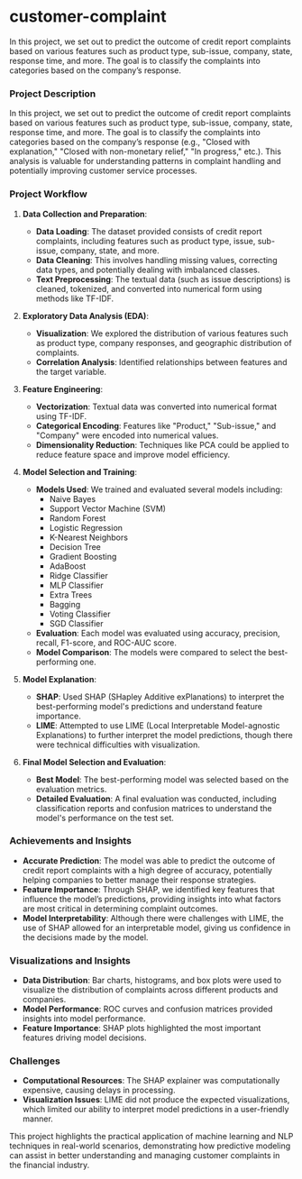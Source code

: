 # customer-complaint
In this project, we set out to predict the outcome of credit report complaints based on various features such as product type, sub-issue, company, state, response time, and more. The goal is to classify the complaints into categories based on the company’s response.

### Project Description

In this project, we set out to predict the outcome of credit report complaints based on various features such as product type, sub-issue, company, state, response time, and more. The goal is to classify the complaints into categories based on the company’s response (e.g., "Closed with explanation," "Closed with non-monetary relief," "In progress," etc.). This analysis is valuable for understanding patterns in complaint handling and potentially improving customer service processes.

### Project Workflow

1. **Data Collection and Preparation**:
    - **Data Loading**: The dataset provided consists of credit report complaints, including features such as product type, issue, sub-issue, company, state, and more.
    - **Data Cleaning**: This involves handling missing values, correcting data types, and potentially dealing with imbalanced classes.
    - **Text Preprocessing**: The textual data (such as issue descriptions) is cleaned, tokenized, and converted into numerical form using methods like TF-IDF.

2. **Exploratory Data Analysis (EDA)**:
    - **Visualization**: We explored the distribution of various features such as product type, company responses, and geographic distribution of complaints. 
    - **Correlation Analysis**: Identified relationships between features and the target variable.

3. **Feature Engineering**:
    - **Vectorization**: Textual data was converted into numerical format using TF-IDF.
    - **Categorical Encoding**: Features like "Product," "Sub-issue," and "Company" were encoded into numerical values.
    - **Dimensionality Reduction**: Techniques like PCA could be applied to reduce feature space and improve model efficiency.

4. **Model Selection and Training**:
    - **Models Used**: We trained and evaluated several models including:
        - Naive Bayes
        - Support Vector Machine (SVM)
        - Random Forest
        - Logistic Regression
        - K-Nearest Neighbors
        - Decision Tree
        - Gradient Boosting
        - AdaBoost
        - Ridge Classifier
        - MLP Classifier
        - Extra Trees
        - Bagging
        - Voting Classifier
        - SGD Classifier
    - **Evaluation**: Each model was evaluated using accuracy, precision, recall, F1-score, and ROC-AUC score.
    - **Model Comparison**: The models were compared to select the best-performing one.

5. **Model Explanation**:
    - **SHAP**: Used SHAP (SHapley Additive exPlanations) to interpret the best-performing model's predictions and understand feature importance.
    - **LIME**: Attempted to use LIME (Local Interpretable Model-agnostic Explanations) to further interpret the model predictions, though there were technical difficulties with visualization.

6. **Final Model Selection and Evaluation**:
    - **Best Model**: The best-performing model was selected based on the evaluation metrics. 
    - **Detailed Evaluation**: A final evaluation was conducted, including classification reports and confusion matrices to understand the model's performance on the test set.

### Achievements and Insights

- **Accurate Prediction**: The model was able to predict the outcome of credit report complaints with a high degree of accuracy, potentially helping companies to better manage their response strategies.
- **Feature Importance**: Through SHAP, we identified key features that influence the model’s predictions, providing insights into what factors are most critical in determining complaint outcomes.
- **Model Interpretability**: Although there were challenges with LIME, the use of SHAP allowed for an interpretable model, giving us confidence in the decisions made by the model.

### Visualizations and Insights

- **Data Distribution**: Bar charts, histograms, and box plots were used to visualize the distribution of complaints across different products and companies.
- **Model Performance**: ROC curves and confusion matrices provided insights into model performance.
- **Feature Importance**: SHAP plots highlighted the most important features driving model decisions.

### Challenges

- **Computational Resources**: The SHAP explainer was computationally expensive, causing delays in processing.
- **Visualization Issues**: LIME did not produce the expected visualizations, which limited our ability to interpret model predictions in a user-friendly manner.

This project highlights the practical application of machine learning and NLP techniques in real-world scenarios, demonstrating how predictive modeling can assist in better understanding and managing customer complaints in the financial industry.

